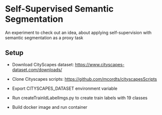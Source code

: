 # Self-Supervised Semantic Segmentation

An experiment to check out an idea, about applying self-supervision with semantic segmentation as a proxy task

## Setup

- Download CityScapes dataset: https://www.cityscapes-dataset.com/downloads/

- Clone Cityscapes scripts: https://github.com/mcordts/cityscapesScripts

- Export CITYSCAPES_DATASET environment variable

- Run createTrainIdLabelImgs.py to create train labels with 19 classes

- Build docker image and run container
